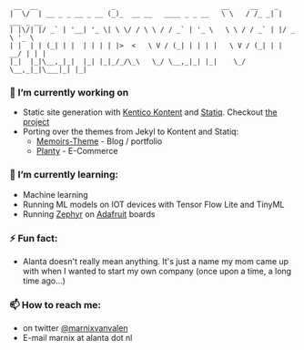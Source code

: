      __  __                  _                          __     __    _            
    |  \/  | __ _ _ __ _ __ (_)_  __ __   ____ _ _ __   \ \   / /_ _| | ___ _ __  
    | |\/| |/ _` | '__| '_ \| \ \/ / \ \ / / _` | '_ \   \ \ / / _` | |/ _ \ '_ \ 
    | |  | | (_| | |  | | | | |>  <   \ V / (_| | | | |   \ V / (_| | |  __/ | | |
    |_|  |_|\__,_|_|  |_| |_|_/_/\_\   \_/ \__,_|_| |_|    \_/ \__,_|_|\___|_| |_|
                                                                               

### 🔭 I’m currently working on

* Static site generation with [Kentico Kontent](https://kontent.ai/) and [Statiq](https://statiq.dev/framework/). Checkout [the project](https://github.com/alanta/Kontent.Statiq)
* Porting over the themes from Jekyl to Kontent and Statiq:
  * [Memoirs-Theme](https://github.com/alanta/Memoirs-Theme) - Blog / portfolio
  * [Planty](https://github.com/alanta/kontent-statiq-theme-planty) - E-Commerce

### 🌱 I’m currently learning:

* Machine learning
* Running ML models on IOT devices with Tensor Flow Lite and TinyML
* Running [Zephyr](https://www.zephyrproject.org/) on [Adafruit](https://github.com/adafruit) boards 

### ⚡ Fun fact:

* Alanta doesn't really mean anything. It's just a name my mom came up with when I wanted to start my own company (once upon a time, a long time ago...)

### 📫 How to reach me:

* on twitter [@marnixvanvalen](https://twitter.com/marnixvanvalen)
* E-mail marnix at alanta dot nl

<!--
**alanta/alanta** is a ✨ _special_ ✨ repository because its `README.md` (this file) appears on your GitHub profile.

Here are some ideas to get you started:

- 🔭 I’m currently working on ...
- 🌱 I’m currently learning ...
- 👯 I’m looking to collaborate on ...
- 🤔 I’m looking for help with ...
- 💬 Ask me about ...
- 📫 How to reach me: ...
- 😄 Pronouns: ...
- ⚡ Fun fact: ...
-->
